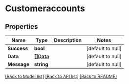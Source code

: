 # Customeraccounts

## Properties
Name | Type | Description | Notes
------------ | ------------- | ------------- | -------------
**Success** | **bool** |  | [default to null]
**Data** | [**[]Data**](Data.md) |  | [default to null]
**Message** | **string** |  | [default to null]

[[Back to Model list]](../README.md#documentation-for-models) [[Back to API list]](../README.md#documentation-for-api-endpoints) [[Back to README]](../README.md)

